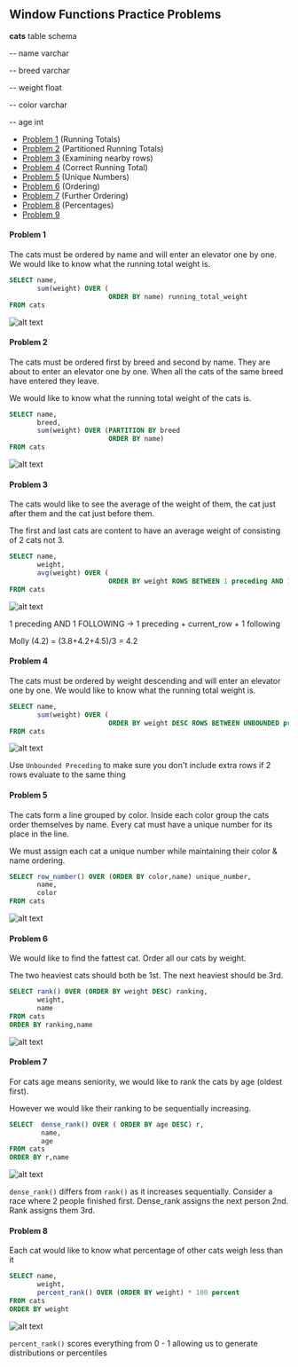 
## Window Functions Practice Problems

**cats** table schema

-- name	  varchar

-- breed  varchar

-- weight float

-- color  varchar

-- age    int


- [Problem 1](#1) (Running Totals)
- [Problem 2](#2) (Partitioned Running Totals)
- [Problem 3](#3) (Examining nearby rows)
- [Problem 4](#4) (Correct Running Total)
- [Problem 5](#5) (Unique Numbers)
- [Problem 6](#6) (Ordering)
- [Problem 7](#7) (Further Ordering)
- [Problem 8](#8) (Percentages)
- [Problem 9](#9)


#### <a name="1"></a>Problem 1
The cats must be ordered by name and will enter an elevator one by one. We would like to know what the running total weight is.
```sql
SELECT name,
       sum(weight) OVER (
                         ORDER BY name) running_total_weight
FROM cats
```
![alt text](../../images/w_p1.png "Window P1")

#### <a name="2"></a>Problem 2
The cats must be ordered first by breed and second by name. They are about to enter an elevator one by one. When all the cats of the same breed have entered they leave.

We would like to know what the running total weight of the cats is.
```sql
SELECT name,
       breed,
       sum(weight) OVER (PARTITION BY breed
                         ORDER BY name)
FROM cats
```
![alt text](../../images/w_p2.png "Window P2")

#### <a name="3"></a>Problem 3
The cats would like to see the average of the weight of them, the cat just after them and the cat just before them.

The first and last cats are content to have an average weight of consisting of 2 cats not 3.
```sql
SELECT name,
       weight,
       avg(weight) OVER (
                         ORDER BY weight ROWS BETWEEN 1 preceding AND 1 FOLLOWING)
FROM cats
```
![alt text](../../images/w_p3.png "Window P3")

1 preceding AND 1 FOLLOWING -> 1 preceding + current_row + 1 following

Molly (4.2) = (3.8+4.2+4.5)/3 = 4.2


#### <a name="4"></a>Problem 4
The cats must be ordered by weight descending and will enter an elevator one by one. We would like to know what the running total weight is.
```sql
SELECT name,
       sum(weight) OVER (
                         ORDER BY weight DESC ROWS BETWEEN UNBOUNDED preceding AND CURRENT ROW)
FROM cats
```
![alt text](../../images/w_p4.png "Window P4")

Use `Unbounded Preceding` to make sure you don't include extra rows if 2 rows evaluate to the same thing

#### <a name="5"></a>Problem 5
The cats form a line grouped by color. Inside each color group the cats order themselves by name. Every cat must have a unique number for its place in the line.

We must assign each cat a unique number while maintaining their color & name ordering.
```sql
SELECT row_number() OVER (ORDER BY color,name) unique_number,
       name,
       color
FROM cats
```
![alt text](../../images/w_p5.png "Window P5")

#### <a name="6"></a>Problem 6
We would like to find the fattest cat. Order all our cats by weight.

The two heaviest cats should both be 1st. The next heaviest should be 3rd.
```sql
SELECT rank() OVER (ORDER BY weight DESC) ranking,
       weight,
       name
FROM cats
ORDER BY ranking,name
```
![alt text](../../images/w_p6.png "Window P6")

#### <a name="7"></a>Problem 7
For cats age means seniority, we would like to rank the cats by age (oldest first).

However we would like their ranking to be sequentially increasing.
```sql
SELECT  dense_rank() OVER ( ORDER BY age DESC) r,
        name,
        age
FROM cats
ORDER BY r,name
```
![alt text](../../images/w_p7.png "Window P7")

`dense_rank()` differs from `rank()` as it increases sequentially.
Consider a race where 2 people finished first. Dense_rank assigns the next person 2nd. Rank assigns them 3rd.

#### <a name="8"></a>Problem 8 
Each cat would like to know what percentage of other cats weigh less than it
```sql
SELECT name,
       weight,
       percent_rank() OVER (ORDER BY weight) * 100 percent
FROM cats
ORDER BY weight
```
![alt text](../../images/w_p8.png "Window P8")

`percent_rank()` scores everything from 0 - 1 allowing us to generate distributions or percentiles